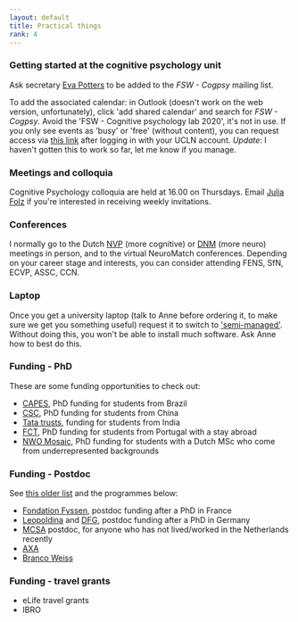 ```yaml
---
layout: default
title: Practical things
rank: 4
---
```


### Getting started at the cognitive psychology unit
Ask secretary [Eva Potters](https://www.universiteitleiden.nl/en/staffmembers/eva-potters#tab-1) to be added to the _FSW - Cogpsy_ mailing list. 

To add the associated calendar: in Outlook (doesn't work on the web version, unfortunately), click 'add shared calendar' and search for _FSW - Cogpsy_. Avoid the 'FSW - Cognitive psychology lab 2020', it's not in use. If you only see events as 'busy' or 'free' (without content), you can request access via [this link](https://helpdesk.universiteitleiden.nl/tas/public/ssp/content/serviceflow?unid=6b7c11114bbb43128ee08b9de64eddc8&openedFromService=true) after logging in with your UCLN account. _Update_: I haven't gotten this to work so far, let me know if you manage.

### Meetings and colloquia
Cognitive Psychology colloquia are held at 16.00 on Thursdays. Email [Julia Folz](https://www.universiteitleiden.nl/medewerkers/julia-folz#tab-1) if you're interested in receiving weekly invitations.
 
### Conferences
I normally go to the Dutch [NVP](https://www.societyforbrainandcognition.nl/) (more cognitive) or [DNM](https://dnm22.azuleon.org/) (more neuro) meetings in person, and to the virtual NeuroMatch conferences. Depending on your career stage and interests, you can consider attending FENS, SfN, ECVP, ASSC, CCN.


### Laptop
Once you get a university laptop (talk to Anne before ordering it, to make sure we get you something useful) request it to switch to ['semi-managed'](https://helpdesk.universiteitleiden.nl/tas/public/ssp/content/serviceflow?unid=2c19d2f22cde4c509ff4958b173a2fba). Without doing this, you won't be able to install much software. Ask Anne how to best do this.

### Funding - PhD
These are some funding opportunities to check out:
- [CAPES](https://www.iie.org/Programs/CAPES), PhD funding for students from Brazil
- [CSC](https://www.universiteitleiden.nl/en/scholarships/sea/csc-leiden-university-scholarship), PhD funding for students from China
- [Tata trusts](https://www.tatatrusts.org/our-work/individual-grants-programme/education-grants), funding for students from India
- [FCT](https://www.fct.pt/apoios/bolsas/concursos/individuais2021.phtml.en), PhD funding for students from Portugal with a stay abroad
- [NWO Mosaic](https://www.nwo.nl/en/researchprogrammes/mosaic), PhD funding for students with a Dutch MSc who come from underrepresented backgrounds

### Funding - Postdoc
See [this older list](https://anneurai.net/2016/10/16/postdoctoral-fellowship-programmes/) and the programmes below:
- [Fondation Fyssen](http://www.fondationfyssen.fr/en/study-grants/aim-award/), postdoc funding after a PhD in France
- [Leopoldina](http://www.leopoldina.org/en/funding/leopoldina-fellowship-programme/) and [DFG](https://www.dfg.de/en/research_funding/programmes/individual/walter_benjamin/index.html), postdoc funding after a PhD in Germany
- [MCSA](https://marie-sklodowska-curie-actions.ec.europa.eu/) postdoc, for anyone who has not lived/worked in the Netherlands recently
- [AXA](https://www.axa-research.org/en/page/AXA-Fellowships?xtatc=INT-1-%5BAXA_FELLOWSHIPS%5D)
- [Branco Weiss](https://brancoweissfellowship.org/) 

### Funding - travel grants
- eLife travel grants
- IBRO
